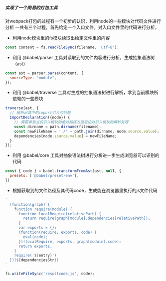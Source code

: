 ##### 实现了一个简易的打包工具
对webpack打包的过程有一个初步的认识，利用node的一些模块对代码文件进行分析
一共有三个过程，首先给定一个入口文件，对入口文件里的代码进行分析，
- 利用node模块里的fs模块读取出给定文件里的内容
```javaScript
const content = fs.readFileSync(filename, 'utf-8');
```
- 利用 @babel/parser 工具对读取到的文件内容进行分析，生成抽象语法树（ast）
```javaScript
const ast = parser.parse(content, {
  sourceType: "module",
});
```

- 利用 @babel/traverse 工具对生成的抽象语法树进行解析，拿到当前模块所依赖的一些模块
```javaScript
traverse(ast, {
  // 解析出其中的import引入的依赖
  ImportDeclaration({node}) {
    // 需要拿到当前引入模块的绝对路径方便后边对引入模块的解析处理
    const dirname = path.dirname(filename);
    const newFileName = './' + path.join(dirname, node.source.value);
    dependencies[node.source.value] = newFileName;
  }
});
```

- 利用 @babel/core 工具对抽象语法树进行分析进一步生成浏览器可以识别的代码
```javaScript
const { code } = babel.transformFromAst(ast, null, {
  presets: ['@babel/preset-env'],
})
```

- 根据获取到的文件路径及其代码code，生成能在浏览器里执行的js文件代码
```javaScript
`
  (function(graph) {
    function require(module) {
      function localRequire(relativePath) {
        return require(graph[module].dependencies[relativePath]);
      }
      var exports = {};
      (function(require, exports, code) {
        eval(code);
      })(localRequire, exports, graph[module].code);
      return exports;
    }
    require('${entry}')
  })(${dependenciesStr})
`

fs.writeFileSync('resultcode.js', code);
```
